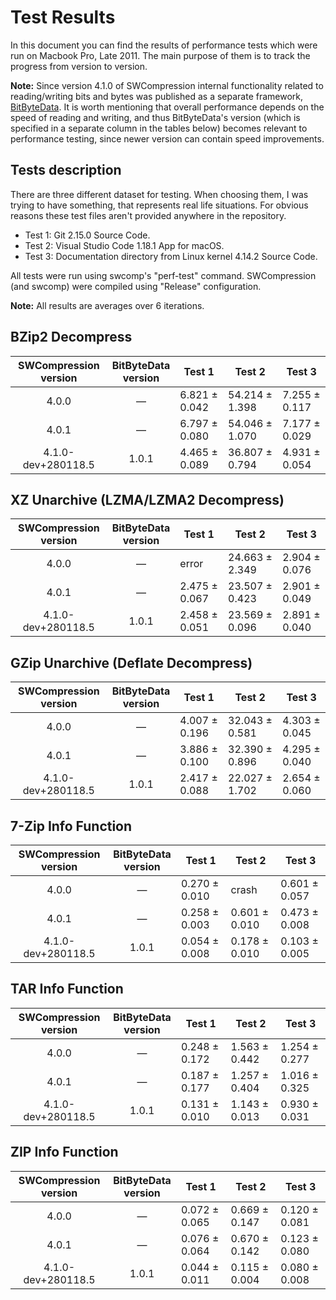 # Test Results

In this document you can find the results of performance tests which were run on Macbook Pro, Late 2011.
The main purpose of them is to track the progress from version to version.

__Note:__ Since version 4.1.0 of SWCompression internal functionality related to reading/writing bits and bytes
was published as a separate framework, [BitByteData](https://github.com/tsolomko/BitByteData).
It is worth mentioning that overall performance depends on the speed of reading and writing,
and thus BitByteData's version (which is specified in a separate column in the tables below)
becomes relevant to performance testing, since newer version can contain speed improvements.

## Tests description

There are three different dataset for testing. When choosing them, I was trying to have something,
that represents real life situations. For obvious reasons these test files aren't provided anywhere
in the repository.

- Test 1: Git 2.15.0 Source Code.
- Test 2: Visual Studio Code 1.18.1 App for macOS.
- Test 3: Documentation directory from Linux kernel 4.14.2 Source Code.

All tests were run using swcomp's "perf-test" command. SWCompression (and swcomp) were compiled
using "Release" configuration.

__Note:__ All results are averages over 6 iterations.

## BZip2 Decompress

|SWCompression<br>version|BitByteData<br>version|Test 1|Test 2|Test 3|
|:---:|:---:|---|---|---|
|4.0.0|&mdash;|6.821 ± 0.042|54.214 ± 1.398|7.255 ± 0.117|
|4.0.1|&mdash;|6.797 ± 0.080|54.046 ± 1.070|7.177 ± 0.029|
|4.1.0-dev+280118.5|1.0.1|4.465 ± 0.089|36.807 ± 0.794|4.931 ± 0.054|

## XZ Unarchive (LZMA/LZMA2 Decompress)

|SWCompression<br>version|BitByteData<br>version|Test 1|Test 2|Test 3|
|:---:|:---:|---|---|---|
|4.0.0|&mdash;|error|24.663 ± 2.349|2.904 ± 0.076|
|4.0.1|&mdash;|2.475 ± 0.067|23.507 ± 0.423|2.901 ± 0.049|
|4.1.0-dev+280118.5|1.0.1|2.458 ± 0.051|23.569 ± 0.096|2.891 ± 0.040|

## GZip Unarchive (Deflate Decompress)

|SWCompression<br>version|BitByteData<br>version|Test 1|Test 2|Test 3|
|:---:|:---:|---|---|---|
|4.0.0|&mdash;|4.007 ± 0.196|32.043 ± 0.581|4.303 ± 0.045|
|4.0.1|&mdash;|3.886 ± 0.100|32.390 ± 0.896|4.295 ± 0.040|
|4.1.0-dev+280118.5|1.0.1|2.417 ± 0.088|22.027 ± 1.702|2.654 ± 0.060|

## 7-Zip Info Function

|SWCompression<br>version|BitByteData<br>version|Test 1|Test 2|Test 3|
|:---:|:---:|---|---|---|
|4.0.0|&mdash;|0.270 ± 0.010|crash|0.601 ± 0.057|
|4.0.1|&mdash;|0.258 ± 0.003|0.601 ± 0.010|0.473 ± 0.008|
|4.1.0-dev+280118.5|1.0.1|0.054 ± 0.008|0.178 ± 0.010|0.103 ± 0.005|

## TAR Info Function

|SWCompression<br>version|BitByteData<br>version|Test 1|Test 2|Test 3|
|:---:|:---:|---|---|---|
|4.0.0|&mdash;|0.248 ± 0.172|1.563 ± 0.442|1.254 ± 0.277|
|4.0.1|&mdash;|0.187 ± 0.177|1.257 ± 0.404|1.016 ± 0.325|
|4.1.0-dev+280118.5|1.0.1|0.131 ± 0.010|1.143 ± 0.013|0.930 ± 0.031|

## ZIP Info Function

|SWCompression<br>version|BitByteData<br>version|Test 1|Test 2|Test 3|
|:---:|:---:|---|---|---|
|4.0.0|&mdash;|0.072 ± 0.065|0.669 ± 0.147|0.120 ± 0.081|
|4.0.1|&mdash;|0.076 ± 0.064|0.670 ± 0.142|0.123 ± 0.080|
|4.1.0-dev+280118.5|1.0.1|0.044 ± 0.011|0.115 ± 0.004|0.080 ± 0.008|
